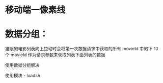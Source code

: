 # 移动端一像素线

# 数据分组：

猫眼的电影列表向上拉动时会将第一次数据请求中获取的所有 movieId 中的下 10 个 movieId 作为请求参数来获取列表下面列表的数据

使用数据分组解决

使用模块 - loadsh